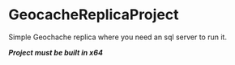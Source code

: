 # GeocacheReplicaProject
Simple Geochache replica where you need an sql server to run it.

***Project must be built in x64***
